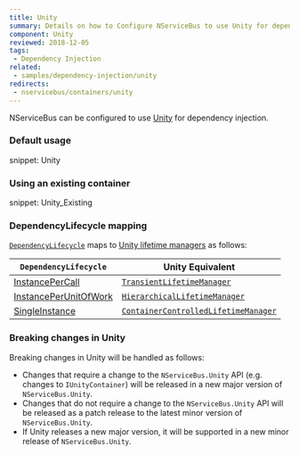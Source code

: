 ```yaml
---
title: Unity
summary: Details on how to Configure NServiceBus to use Unity for dependency injection. Includes usage examples as well as lifecycle mappings.
component: Unity
reviewed: 2018-12-05
tags:
 - Dependency Injection
related:
 - samples/dependency-injection/unity
redirects:
 - nservicebus/containers/unity
---
```



NServiceBus can be configured to use [Unity](https://github.com/unitycontainer/unity) for dependency injection.


### Default usage

snippet: Unity


### Using an existing container

snippet: Unity_Existing


### DependencyLifecycle mapping

[`DependencyLifecycle`](/nservicebus/dependency-injection/) maps to [Unity lifetime managers](https://msdn.microsoft.com/en-us/library/ff660872.aspx#Anchor_0) as follows:

| `DependencyLifecycle`                                                                                             | Unity Equivalent                                                                                                        |
|-----------------------------------------------------------------------------------------------------------------|---------------------------------------------------------------------------------------------------------------------------|
| [InstancePerCall](/nservicebus/dependency-injection/-instance-per-call)                                | [`TransientLifetimeManager`](https://msdn.microsoft.com/en-us/library/microsoft.practices.unity.transientlifetimemanager.aspx)         |
| [InstancePerUnitOfWork](/nservicebus/dependency-injection/-instance-per-unit-of-work)                    | [`HierarchicalLifetimeManager`](https://msdn.microsoft.com/en-us/library/microsoft.practices.unity.hierarchicallifetimemanager.aspx) |
| [SingleInstance](/nservicebus/dependency-injection/-single-instance)                                  | [`ContainerControlledLifetimeManager`](https://msdn.microsoft.com/en-us/library/microsoft.practices.unity.containercontrolledlifetimemanager.aspx)                          |

### Breaking changes in Unity

Breaking changes in Unity will be handled as follows:

- Changes that require a change to the `NServiceBus.Unity` API (e.g. changes to `IUnityContainer`) will be released in a new major version of `NServiceBus.Unity`.
- Changes that do not require a change to the `NServiceBus.Unity` API will be released as a patch release to the latest minor version of `NServiceBus.Unity`.
- If Unity releases a new major version, it will be supported in a new minor release of `NServiceBus.Unity`.
